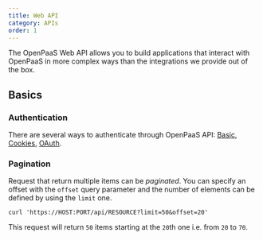 ```yaml
---
title: Web API
category: APIs
order: 1
---
```


The OpenPaaS Web API allows you to build applications that interact with OpenPaaS in more complex ways than the integrations we provide out of the box.

## Basics

### Authentication

There are several ways to authenticate through OpenPaaS API: [Basic](/apis/authentication/#basic), [Cookies](/apis/authentication/#cookies), [OAuth](/apis/authentication/#oauth).

### Pagination

Request that return multiple items can be _paginated_. You can specify an offset with the `offset` query parameter and the number of elements can be defined by using the `limit` one.

```
curl 'https://HOST:PORT/api/RESOURCE?limit=50&offset=20'
```

This request will return `50` items starting at the `20`th one i.e. from `20` to `70`.
